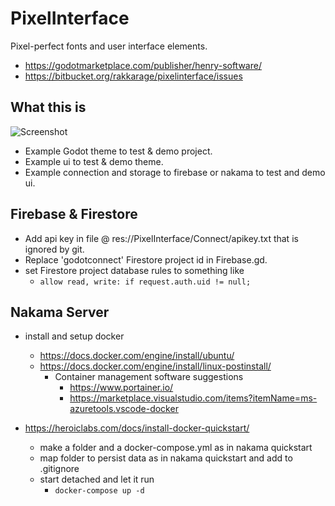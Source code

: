 # PixelInterface

Pixel-perfect fonts and user interface elements.

- <https://godotmarketplace.com/publisher/henry-software/>
- <https://bitbucket.org/rakkarage/pixelinterface/issues>

## What this is

![Screenshot](https://imgur.com/V6YELkN.png)

- Example Godot theme to test & demo project.
- Example ui to test & demo theme.
- Example connection and storage to firebase or nakama to test and demo ui.

## Firebase & Firestore

- Add api key in file @ res://PixelInterface/Connect/apikey.txt that is ignored by git.
- Replace 'godotconnect' Firestore project id in Firebase.gd.
- set Firestore project database rules to something like
  - `allow read, write: if request.auth.uid != null;`

## Nakama Server

- install and setup docker
  - <https://docs.docker.com/engine/install/ubuntu/>
  - <https://docs.docker.com/engine/install/linux-postinstall/>
    - Container management software suggestions
      - <https://www.portainer.io/>
      - <https://marketplace.visualstudio.com/items?itemName=ms-azuretools.vscode-docker>

- <https://heroiclabs.com/docs/install-docker-quickstart/>
  - make a folder and a docker-compose.yml as in nakama quickstart
  - map folder to persist data as in nakama quickstart and add to .gitignore
  - start detached and let it run
    - `docker-compose up -d`
